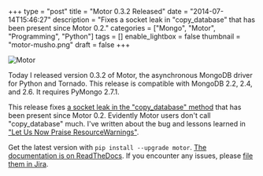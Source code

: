 +++
type = "post"
title = "Motor 0.3.2 Released"
date = "2014-07-14T15:46:27"
description = "Fixes a socket leak in \"copy_database\" that has been present since Motor 0.2."
categories = ["Mongo", "Motor", "Programming", "Python"]
tags = []
enable_lightbox = false
thumbnail = "motor-musho.png"
draft = false
+++

<p><img style="display:block; margin-left:auto; margin-right:auto;" src="motor-musho.png" alt="Motor" title="motor-musho.png" border="0" /></p>
<p>Today I released version 0.3.2 of Motor, the asynchronous MongoDB driver for Python and Tornado. This release is compatible with MongoDB 2.2, 2.4, and 2.6. It requires PyMongo 2.7.1.</p>
<p>This release fixes <a href="https://jira.mongodb.org/browse/MOTOR-44">a socket leak in the "copy_database" method</a> that has been present since Motor 0.2. Evidently Motor users don't call "copy_database" much. I've written about the bug and lessons learned in <a href="/blog/let-us-now-praise-resourcewarnings/">"Let Us Now Praise ResourceWarnings"</a>.</p>
<p>Get the latest version with <code>pip install --upgrade motor</code>. <a href="http://motor.readthedocs.org/en/stable">The documentation is on ReadTheDocs</a>. If you encounter any issues, please <a href="https://jira.mongodb.org/browse/MOTOR">file them in Jira</a>.</p>
    